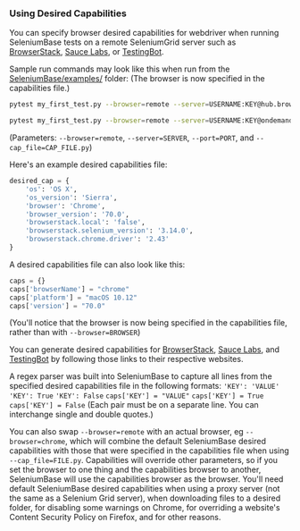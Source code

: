 ### Using Desired Capabilities

You can specify browser desired capabilities for webdriver when running SeleniumBase tests on a remote SeleniumGrid server such as [BrowserStack](https://www.browserstack.com/automate/capabilities), [Sauce Labs](https://wiki.saucelabs.com/display/DOCS/Platform+Configurator#/), or [TestingBot](https://testingbot.com/support/other/test-options).

Sample run commands may look like this when run from the [SeleniumBase/examples/](https://github.com/seleniumbase/SeleniumBase/tree/master/examples) folder: (The browser is now specified in the capabilities file.)

```bash
pytest my_first_test.py --browser=remote --server=USERNAME:KEY@hub.browserstack.com --port=80 --cap_file=capabilities/sample_cap_file_BS.py
```

```bash
pytest my_first_test.py --browser=remote --server=USERNAME:KEY@ondemand.saucelabs.com --port=80 --cap_file=capabilities/sample_cap_file_SL.py
```

(Parameters: ``--browser=remote``, ``--server=SERVER``, ``--port=PORT``, and ``--cap_file=CAP_FILE.py``)

Here's an example desired capabilities file:
```python
desired_cap = {
    'os': 'OS X',
    'os_version': 'Sierra',
    'browser': 'Chrome',
    'browser_version': '70.0',
    'browserstack.local': 'false',
    'browserstack.selenium_version': '3.14.0',
    'browserstack.chrome.driver': '2.43'
}
```

A desired capabilities file can also look like this:
```python
caps = {}
caps['browserName'] = "chrome"
caps['platform'] = "macOS 10.12"
caps['version'] = "70.0"
```

(You'll notice that the browser is now being specified in the capabilities file, rather than with ``--browser=BROWSER``)

You can generate desired capabilities for [BrowserStack](https://www.browserstack.com/automate/capabilities), [Sauce Labs](https://wiki.saucelabs.com/display/DOCS/Platform+Configurator#/), and [TestingBot](https://testingbot.com/support/other/test-options) by following those links to their respective websites.

A regex parser was built into SeleniumBase to capture all lines from the specified desired capabilities file in the following formats:
``'KEY': 'VALUE'``
``'KEY': True``
``'KEY': False``
``caps['KEY'] = "VALUE"``
``caps['KEY'] = True``
``caps['KEY'] = False``
(Each pair must be on a separate line. You can interchange single and double quotes.)

You can also swap ``--browser=remote`` with an actual browser, eg ``--browser=chrome``, which will combine the default SeleniumBase desired capabilities with those that were specified in the capabilities file when using ``--cap_file=FILE.py``. Capabilities will override other parameters, so if you set the browser to one thing and the capabilities browser to another, SeleniumBase will use the capabilities browser as the browser. You'll need default SeleniumBase desired capabilities when using a proxy server (not the same as a Selenium Grid server), when downloading files to a desired folder, for disabling some warnings on Chrome, for overriding a website's Content Security Policy on Firefox, and for other reasons.
